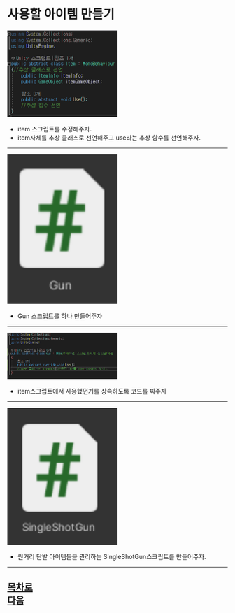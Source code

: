 사용할 아이템 만들기      
=======================
<img src="https://github.com/isp829/3dunitymulty/blob/master/images/lecture6/lecture6-3/6-3-1.PNG" width="50%">  

* item 스크립트를 수정해주자.  
* item자체를 추상 클래스로 선언해주고 use라는 추상 함수를 선언해주자.  

------------------------------------------------------    
<img src="https://github.com/isp829/3dunitymulty/blob/master/images/lecture6/lecture6-3/6-3-2.PNG" width="50%">  

* Gun 스크립트를 하나 만들어주자

------------------------------------------------------    
<img src="https://github.com/isp829/3dunitymulty/blob/master/images/lecture6/lecture6-3/6-3-3.PNG" width="50%">  

* item스크립트에서 사용했던거를 상속하도록 코드를 짜주자  

------------------------------------------------------    
<img src="https://github.com/isp829/3dunitymulty/blob/master/images/lecture6/lecture6-3/6-3-4.PNG" width="50%">  

* 원거리 단발 아이템들을 관리하는 SingleShotGun스크립트를 만들어주자.  

------------------------------------------------------    
[목차로](https://github.com/isp829/3dunitymulty/blob/master/README.md)  
[다음](https://github.com/isp829/3dunitymulty/blob/master/lecture/lecture6-3.md)  
-----------------------------
